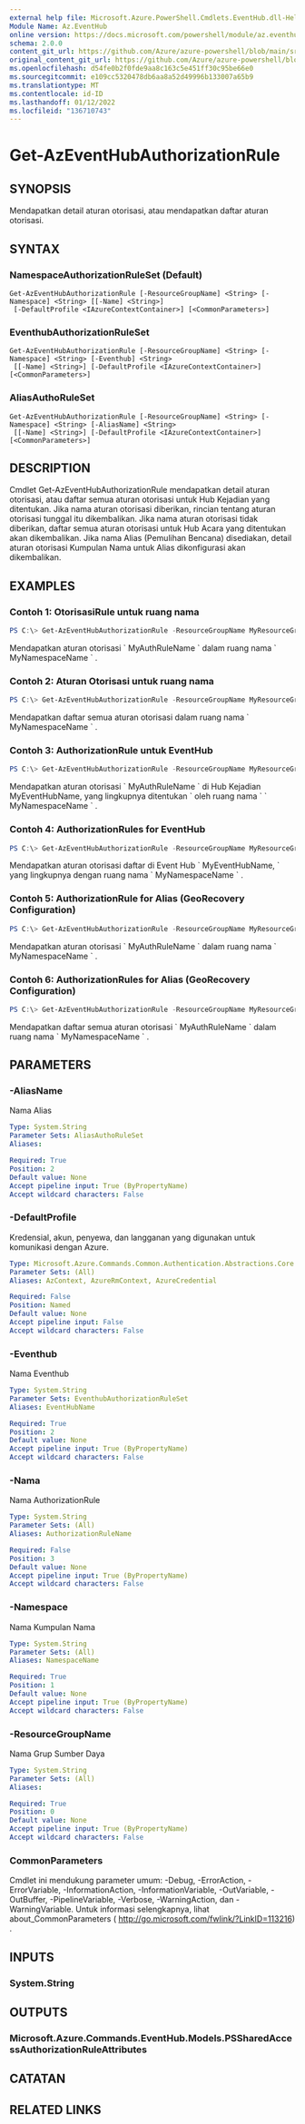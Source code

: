 ```yaml
---
external help file: Microsoft.Azure.PowerShell.Cmdlets.EventHub.dll-Help.xml
Module Name: Az.EventHub
online version: https://docs.microsoft.com/powershell/module/az.eventhub/get-azeventhubauthorizationrule
schema: 2.0.0
content_git_url: https://github.com/Azure/azure-powershell/blob/main/src/EventHub/EventHub/help/Get-AzEventHubAuthorizationRule.md
original_content_git_url: https://github.com/Azure/azure-powershell/blob/main/src/EventHub/EventHub/help/Get-AzEventHubAuthorizationRule.md
ms.openlocfilehash: d54fe0b2f0fde9aa8c163c5e451ff30c95be66e0
ms.sourcegitcommit: e109cc5320478db6aa8a52d49996b133007a65b9
ms.translationtype: MT
ms.contentlocale: id-ID
ms.lasthandoff: 01/12/2022
ms.locfileid: "136710743"
---
```

# Get-AzEventHubAuthorizationRule

## SYNOPSIS
Mendapatkan detail aturan otorisasi, atau mendapatkan daftar aturan otorisasi.

## SYNTAX

### NamespaceAuthorizationRuleSet (Default)
```
Get-AzEventHubAuthorizationRule [-ResourceGroupName] <String> [-Namespace] <String> [[-Name] <String>]
 [-DefaultProfile <IAzureContextContainer>] [<CommonParameters>]
```

### EventhubAuthorizationRuleSet
```
Get-AzEventHubAuthorizationRule [-ResourceGroupName] <String> [-Namespace] <String> [-Eventhub] <String>
 [[-Name] <String>] [-DefaultProfile <IAzureContextContainer>] [<CommonParameters>]
```

### AliasAuthoRuleSet
```
Get-AzEventHubAuthorizationRule [-ResourceGroupName] <String> [-Namespace] <String> [-AliasName] <String>
 [[-Name] <String>] [-DefaultProfile <IAzureContextContainer>] [<CommonParameters>]
```

## DESCRIPTION
Cmdlet Get-AzEventHubAuthorizationRule mendapatkan detail aturan otorisasi, atau daftar semua aturan otorisasi untuk Hub Kejadian yang ditentukan.
Jika nama aturan otorisasi diberikan, rincian tentang aturan otorisasi tunggal itu dikembalikan.
Jika nama aturan otorisasi tidak diberikan, daftar semua aturan otorisasi untuk Hub Acara yang ditentukan akan dikembalikan.
Jika nama Alias (Pemulihan Bencana) disediakan, detail aturan otorisasi Kumpulan Nama untuk Alias dikonfigurasi akan dikembalikan.

## EXAMPLES

### Contoh 1: OtorisasiRule untuk ruang nama
```powershell
PS C:\> Get-AzEventHubAuthorizationRule -ResourceGroupName MyResourceGroupName -NamespaceName MyNamespaceName -Name MyAuthRuleName
```

Mendapatkan aturan otorisasi \` MyAuthRuleName \` dalam ruang nama \` MyNamespaceName \` .

### Contoh 2: Aturan Otorisasi untuk ruang nama
```powershell
PS C:\> Get-AzEventHubAuthorizationRule -ResourceGroupName MyResourceGroupName -NamespaceName MyNamespaceName -EventHubName MyEventHubName
```

Mendapatkan daftar semua aturan otorisasi dalam ruang nama \` MyNamespaceName \` .

### Contoh 3: AuthorizationRule untuk EventHub
```powershell
PS C:\> Get-AzEventHubAuthorizationRule -ResourceGroupName MyResourceGroupName -NamespaceName MyNamespaceName -EventHubName MyEventHubName -Name MyAuthRuleName
```

Mendapatkan aturan otorisasi \` MyAuthRuleName \` di Hub Kejadian MyEventHubName, yang lingkupnya ditentukan \` oleh ruang nama \` \` MyNamespaceName \` .

### Contoh 4: AuthorizationRules for EventHub
```powershell
PS C:\> Get-AzEventHubAuthorizationRule -ResourceGroupName MyResourceGroupName -NamespaceName MyNamespaceName -EventHubName MyEventHubName
```

Mendapatkan aturan otorisasi daftar di Event Hub \` MyEventHubName, \` yang lingkupnya dengan ruang nama \` MyNamespaceName \` .

### Contoh 5: AuthorizationRule for Alias (GeoRecovery Configuration)
```powershell
PS C:\> Get-AzEventHubAuthorizationRule -ResourceGroupName MyResourceGroupName -NamespaceName MyNamespaceName -AliasName MyAliasNameName -Name MyAuthRuleName
```

Mendapatkan aturan otorisasi \` MyAuthRuleName \` dalam ruang nama \` MyNamespaceName \` .

### Contoh 6: AuthorizationRules for Alias (GeoRecovery Configuration)
```powershell
PS C:\> Get-AzEventHubAuthorizationRule -ResourceGroupName MyResourceGroupName -NamespaceName MyNamespaceName -AliasName MyAliasNameName
```

Mendapatkan daftar semua aturan otorisasi \` MyAuthRuleName \` dalam ruang nama \` MyNamespaceName \` .

## PARAMETERS

### -AliasName
Nama Alias

```yaml
Type: System.String
Parameter Sets: AliasAuthoRuleSet
Aliases:

Required: True
Position: 2
Default value: None
Accept pipeline input: True (ByPropertyName)
Accept wildcard characters: False
```

### -DefaultProfile
Kredensial, akun, penyewa, dan langganan yang digunakan untuk komunikasi dengan Azure.

```yaml
Type: Microsoft.Azure.Commands.Common.Authentication.Abstractions.Core.IAzureContextContainer
Parameter Sets: (All)
Aliases: AzContext, AzureRmContext, AzureCredential

Required: False
Position: Named
Default value: None
Accept pipeline input: False
Accept wildcard characters: False
```

### -Eventhub
Nama Eventhub

```yaml
Type: System.String
Parameter Sets: EventhubAuthorizationRuleSet
Aliases: EventHubName

Required: True
Position: 2
Default value: None
Accept pipeline input: True (ByPropertyName)
Accept wildcard characters: False
```

### -Nama
Nama AuthorizationRule

```yaml
Type: System.String
Parameter Sets: (All)
Aliases: AuthorizationRuleName

Required: False
Position: 3
Default value: None
Accept pipeline input: True (ByPropertyName)
Accept wildcard characters: False
```

### -Namespace
Nama Kumpulan Nama

```yaml
Type: System.String
Parameter Sets: (All)
Aliases: NamespaceName

Required: True
Position: 1
Default value: None
Accept pipeline input: True (ByPropertyName)
Accept wildcard characters: False
```

### -ResourceGroupName
Nama Grup Sumber Daya

```yaml
Type: System.String
Parameter Sets: (All)
Aliases:

Required: True
Position: 0
Default value: None
Accept pipeline input: True (ByPropertyName)
Accept wildcard characters: False
```

### CommonParameters
Cmdlet ini mendukung parameter umum: -Debug, -ErrorAction, -ErrorVariable, -InformationAction, -InformationVariable, -OutVariable, -OutBuffer, -PipelineVariable, -Verbose, -WarningAction, dan -WarningVariable. Untuk informasi selengkapnya, lihat about_CommonParameters ( http://go.microsoft.com/fwlink/?LinkID=113216) .

## INPUTS

### System.String

## OUTPUTS

### Microsoft.Azure.Commands.EventHub.Models.PSSharedAccessAuthorizationRuleAttributes

## CATATAN

## RELATED LINKS
